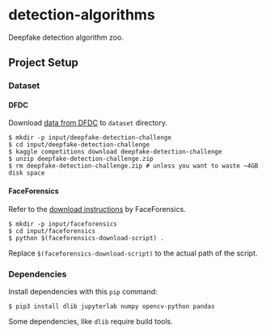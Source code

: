 # detection-algorithms
Deepfake detection algorithm zoo.

## Project Setup

### Dataset

#### DFDC
Download [data from DFDC](https://www.kaggle.com/c/deepfake-detection-challenge) to `dataset` directory.

```shell
$ mkdir -p input/deepfake-detection-challenge
$ cd input/deepfake-detection-challenge
$ kaggle competitions download deepfake-detection-challenge
$ unzip deepfake-detection-challenge.zip
$ rm deepfake-detection-challenge.zip # unless you want to waste ~4GB disk space
```

#### FaceForensics
Refer to the [download instructions](https://github.com/ondyari/FaceForensics/blob/master/dataset/README.md) by FaceForensics.

```shell
$ mkdir -p input/faceforensics
$ cd input/faceforensics
$ python $(faceforensics-download-script) .
```

Replace `$(faceforensics-download-script)` to the actual path of the script.

### Dependencies
Install dependencies with this `pip` command:

```shell
$ pip3 install dlib jupyterlab numpy opencv-python pandas
```

Some dependencies, like `dlib` require build tools.
